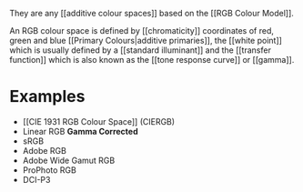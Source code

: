 They are any [[additive colour spaces]] based on the [[RGB Colour Model]].

An RGB colour space is defined by [[chromaticity]] coordinates of red, green and blue [[Primary Colours|additive primaries]], the [[white point]] which is usually defined by a [[standard illuminant]] and the [[transfer function]] which is also known as the [[tone response curve]] or [[gamma]].

# Examples
- [[CIE 1931 RGB Colour Space]] (CIERGB)
- Linear RGB
**Gamma Corrected**
- sRGB
- Adobe RGB
- Adobe Wide Gamut RGB
- ProPhoto RGB
- DCI-P3